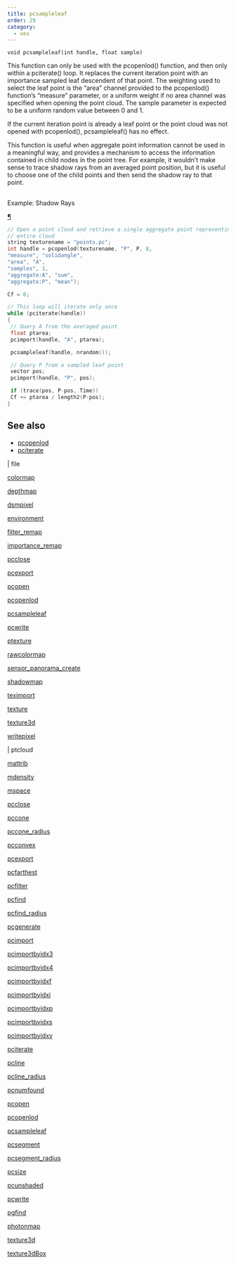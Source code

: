 ```yaml
---
title: pcsampleleaf
order: 29
category:
  - vex
---
```


`void pcsampleleaf(int handle, float sample)`

This function can only be used with the pcopenlod() function, and then only
within a pciterate() loop. It replaces the current iteration point with an
importance sampled leaf descendent of that point. The weighting used to
select the leaf point is the “area” channel provided to the pcopenlod()
function’s “measure” parameter, or a uniform weight if no area channel
was specified when opening the point cloud. The sample parameter is
expected to be a uniform random value between 0 and 1.

If the current iteration point is already a leaf point or the point cloud
was not opened with pcopenlod(), pcsampleleaf() has no effect.

This function is useful when aggregate point information cannot be used in
a meaningful way, and provides a mechanism to access the information
contained in child nodes in the point tree. For example, it wouldn’t make
sense to trace shadow rays from an averaged point position, but it is
useful to choose one of the child points and then send the shadow ray to
that point.

##

Example: Shadow Rays

[¶](#example-shadow-rays)

```c
// Open a point cloud and retrieve a single aggregate point representing the
// entire cloud
string texturename = "points.pc";
int handle = pcopenlod(texturename, "P", P, 8,
"measure", "solidangle",
"area", "A",
"samples", 1,
"aggregate:A", "sum",
"aggregate:P", "mean");

Cf = 0;

// This loop will iterate only once
while (pciterate(handle))
{
 // Query A from the averaged point
 float ptarea;
 pcimport(handle, "A", ptarea);

 pcsampleleaf(handle, nrandom());

 // Query P from a sampled leaf point
 vector pos;
 pcimport(handle, "P", pos);

 if (trace(pos, P-pos, Time))
 Cf += ptarea / length2(P-pos);
}

```



## See also

- [pcopenlod](pcopenlod.html)
- [pciterate](pciterate.html)

|
file

[colormap](colormap.html)

[depthmap](depthmap.html)

[dsmpixel](dsmpixel.html)

[environment](environment.html)

[filter_remap](filter_remap.html)

[importance_remap](importance_remap.html)

[pcclose](pcclose.html)

[pcexport](pcexport.html)

[pcopen](pcopen.html)

[pcopenlod](pcopenlod.html)

[pcsampleleaf](pcsampleleaf.html)

[pcwrite](pcwrite.html)

[ptexture](ptexture.html)

[rawcolormap](rawcolormap.html)

[sensor_panorama_create](sensor_panorama_create.html)

[shadowmap](shadowmap.html)

[teximport](teximport.html)

[texture](texture.html)

[texture3d](texture3d.html)

[writepixel](writepixel.html)

|
ptcloud

[mattrib](mattrib.html)

[mdensity](mdensity.html)

[mspace](mspace.html)

[pcclose](pcclose.html)

[pccone](pccone.html)

[pccone_radius](pccone_radius.html)

[pcconvex](pcconvex.html)

[pcexport](pcexport.html)

[pcfarthest](pcfarthest.html)

[pcfilter](pcfilter.html)

[pcfind](pcfind.html)

[pcfind_radius](pcfind_radius.html)

[pcgenerate](pcgenerate.html)

[pcimport](pcimport.html)

[pcimportbyidx3](pcimportbyidx3.html)

[pcimportbyidx4](pcimportbyidx4.html)

[pcimportbyidxf](pcimportbyidxf.html)

[pcimportbyidxi](pcimportbyidxi.html)

[pcimportbyidxp](pcimportbyidxp.html)

[pcimportbyidxs](pcimportbyidxs.html)

[pcimportbyidxv](pcimportbyidxv.html)

[pciterate](pciterate.html)

[pcline](pcline.html)

[pcline_radius](pcline_radius.html)

[pcnumfound](pcnumfound.html)

[pcopen](pcopen.html)

[pcopenlod](pcopenlod.html)

[pcsampleleaf](pcsampleleaf.html)

[pcsegment](pcsegment.html)

[pcsegment_radius](pcsegment_radius.html)

[pcsize](pcsize.html)

[pcunshaded](pcunshaded.html)

[pcwrite](pcwrite.html)

[pgfind](pgfind.html)

[photonmap](photonmap.html)

[texture3d](texture3d.html)

[texture3dBox](texture3dBox.html)
